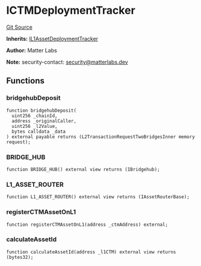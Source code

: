 # ICTMDeploymentTracker
[Git Source](https://github.com/matter-labs/zksync-contracts/blob/a1506a91fd7e3b73aa6fe10caf12e32f39e26211/contracts/l1-contracts/bridgehub/ICTMDeploymentTracker.sol)

**Inherits:**
[IL1AssetDeploymentTracker](/contracts/l1-contracts/bridge/interfaces/IL1AssetDeploymentTracker.sol/interface.IL1AssetDeploymentTracker.md)

**Author:**
Matter Labs

**Note:**
security-contact: security@matterlabs.dev


## Functions
### bridgehubDeposit


```solidity
function bridgehubDeposit(
  uint256 _chainId,
  address _originalCaller,
  uint256 _l2Value,
  bytes calldata _data
) external payable returns (L2TransactionRequestTwoBridgesInner memory request);
```

### BRIDGE_HUB


```solidity
function BRIDGE_HUB() external view returns (IBridgehub);
```

### L1_ASSET_ROUTER


```solidity
function L1_ASSET_ROUTER() external view returns (IAssetRouterBase);
```

### registerCTMAssetOnL1


```solidity
function registerCTMAssetOnL1(address _ctmAddress) external;
```

### calculateAssetId


```solidity
function calculateAssetId(address _l1CTM) external view returns (bytes32);
```


